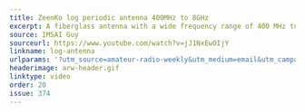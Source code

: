 ```yaml
---
title: ZeenKo log periodic antenna 400MHz to 8GHz
excerpt: A fiberglass antenna with a wide frequency range of 400 MHz to 8 GHz.
source: IMSAI Guy
sourceurl: https://www.youtube.com/watch?v=jJ1NxEwOIjY
linkname: log-antenna
urlparams: '?utm_source=amateur-radio-weekly&utm_medium=email&utm_campaign=newsletter'
headerimage: arw-header.gif
linktype: video
order: 20
issue: 374
---
```

